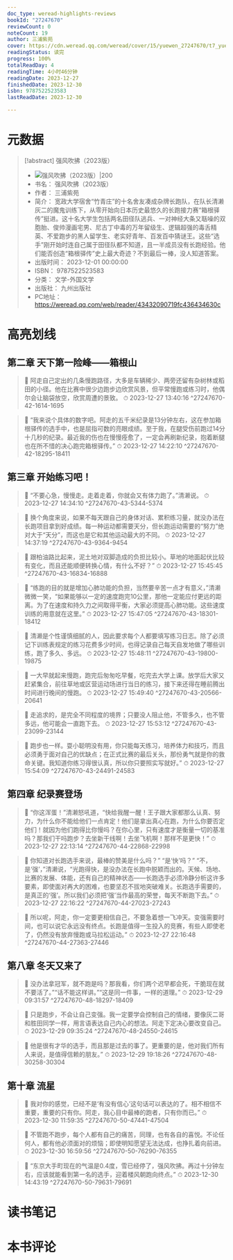 ```yaml
---
doc_type: weread-highlights-reviews
bookId: "27247670"
reviewCount: 0
noteCount: 19
author: 三浦紫苑
cover: https://cdn.weread.qq.com/weread/cover/15/yuewen_27247670/t7_yuewen_272476701703141170.jpg
readingStatus: 读完
progress: 100%
totalReadDay: 4
readingTime: 4小时46分钟
readingDate: 2023-12-27
finishedDate: 2023-12-30
isbn: 9787522523583
lastReadDate: 2023-12-30

---
```

# 元数据
> [!abstract] 强风吹拂（2023版）
> - ![ 强风吹拂（2023版）|200](https://cdn.weread.qq.com/weread/cover/15/yuewen_27247670/t7_yuewen_272476701703141170.jpg)
> - 书名： 强风吹拂（2023版）
> - 作者： 三浦紫苑
> - 简介： 宽政大学宿舍“竹青庄”的十名舍友凑成杂牌长跑队，在队长清濑灰二的魔鬼训练下，从零开始向日本历史最悠久的长跑接力赛“箱根驿传”挺进。这十名大学生包括两名田径队逃兵、一对神经大条又聒噪的双胞胎、俊帅漫画宅男、尼古丁中毒的万年留级生、逻辑超强的毒舌精英、不爱跑步的黑人留学生、老实好青年、百发百中猜谜王。这些“选手”刚开始时连自己属于田径队都不知道，且一半成员没有长跑经验。他们能否创造“箱根驿传”史上最大奇迹？不到最后一棒，没人知道答案。
> - 出版时间： 2023-12-01 00:00:00
> - ISBN： 9787522523583
> - 分类： 文学-外国文学
> - 出版社： 九州出版社
> - PC地址：https://weread.qq.com/web/reader/43432090719fc436434630c

# 高亮划线

## 第二章 天下第一险峰——箱根山

> 📌 阿走自己定出的几条慢跑路径，大多是车辆稀少、两旁还留有杂树林或稻田的小径。他在比赛中很少边跑步边欣赏风景，但平常慢跑或练习时，他偶尔会让脑袋放空，欣赏周遭的景致。 
> ⏱ 2023-12-27 13:40:16 ^27247670-42-1614-1695

> 📌 “我来说个具体的数字吧。阿走的五千米纪录是13分钟左右，这在参加箱根驿传的选手中，也是屈指可数的亮眼成绩。至于我，在腿受伤前跑过14分十几秒的纪录。最近我的伤也在慢慢痊愈了，一定会再刷新纪录，抱着断腿也在所不惜的决心跑完箱根驿传。” 
> ⏱ 2023-12-27 14:22:10 ^27247670-42-18295-18411

## 第三章 开始练习吧！

> 📌 “不要心急，慢慢走。走着走着，你就会又有体力跑了。”清濑说。 
> ⏱ 2023-12-27 14:34:10 ^27247670-43-5344-5374

> 📌 换个角度来说，如果不每天跟自己的身体对话、累积练习量，就没办法在长跑项目拿到好成绩。每一种运动都需要天分，但长跑运动需要的“努力”绝对大于“天分”，而这也是它和其他运动最大的不同。 
> ⏱ 2023-12-27 14:37:19 ^27247670-43-9364-9454

> 📌 跟柏油路比起来，泥土地对双脚造成的负担比较小。草地的地面起伏比较有变化，而且还能顺便转换心情，有什么不好？” 
> ⏱ 2023-12-27 15:45:45 ^27247670-43-16834-16888

> 📌 “练跑的目的就是增加心肺功能的负担，当然要辛苦一点才有意义，”清濑微微一笑，“如果能够以一定的速度跑完10公里，那他一定能应付更远的距离。为了在速度和持久力之间取得平衡，大家必须提高心肺功能。这些速度训练的用意就在这里。” 
> ⏱ 2023-12-27 15:47:05 ^27247670-43-18301-18412

> 📌 清濑是个性谨慎细腻的人，因此要求每个人都要填写练习日志。除了必须记下训练表规定的练习花费多少时间，也得记录自己每天自发地做了哪些训练，跑了多久、多远。 
> ⏱ 2023-12-27 15:48:11 ^27247670-43-19800-19875

> 📌 一大早就起来慢跑，跑完后匆匆吃早餐，吃完去大学上课。放学后大家又赶紧集合，前往草地或区营运动场进行当日的练习，接下来还得在睡前腾出时间进行晚间的慢跑。 
> ⏱ 2023-12-27 15:49:40 ^27247670-43-20566-20641

> 📌 走追求的，是完全不同程度的境界；只要没人阻止他，不管多久，也不管多远，他可能会一直跑下去。 
> ⏱ 2023-12-27 15:53:12 ^27247670-43-23099-23144

> 📌 跑步也一样。耍小聪明没有用，你只能每天练习，培养体力和技巧，而且必须勇于面对自己的优缺点；在正式比赛的最后关头，那份勇气就是你的救命关键。我知道你练习得很认真，所以你只要照实写就好。” 
> ⏱ 2023-12-27 15:54:09 ^27247670-43-24491-24583

## 第四章 纪录赛登场

> 📌 “你这浑蛋！”清濑怒吼道，“快给我醒一醒！王子跟大家都那么认真、努力，为什么你不能给他们一点肯定！他们是拿出真心在跑，为什么你要否定他们！就因为他们跑得比你慢吗？在你心里，只有速度才是衡量一切的基准吗？那我们干吗跑步？去坐新干线啊！去坐飞机啊！那样不是更快！” 
> ⏱ 2023-12-27 22:13:14 ^27247670-44-22868-22998

> 📌 你知道对长跑选手来说，最棒的赞美是什么吗？”
   “是‘快’吗？”
   “不，是‘强’，”清濑说，“光跑得快，是没办法在长跑中脱颖而出的。天候、场地、比赛的发展、体能，还有自己的精神状态——长跑选手必须冷静分析这许多要素，即使面对再大的困难，也要坚忍不拔地突破难关。长跑选手需要的，是真正的‘强’。所以我们必须把‘强’当作最高的荣誉，每天不断跑下去。” 
> ⏱ 2023-12-27 22:16:22 ^27247670-44-27023-27243

> 📌 所以呢，阿走，你一定要更相信自己，不要急着想一飞冲天。变强需要时间，也可以说它永远没有终点。长跑是值得一生投入的竞赛，有些人即使老了，仍然没有放弃慢跑或马拉松运动。” 
> ⏱ 2023-12-27 22:16:48 ^27247670-44-27363-27446

## 第八章 冬天又来了

> 📌 没办法拿冠军，就不跑是吗？那我看，你们两个迟早都会死，干脆现在就不要活了。”“话不能这样讲。”“这是同一件事，一样的道理。” 
> ⏱ 2023-12-29 09:31:57 ^27247670-48-18297-18409

> 📌 只是跑步，不会让自己变强。我一定要学会控制自己的情绪，要像灰二哥和胜田同学一样，用言语表达自己内心的想法。阿走下定决心要改变自己。 
> ⏱ 2023-12-29 09:35:24 ^27247670-48-24550-24615

> 📌 他是很有才华的选手，而且那是过去的事了。更重要的是，他对我们所有人来说，是值得信赖的朋友。” 
> ⏱ 2023-12-29 19:18:26 ^27247670-48-30258-30304

## 第十章 流星

> 📌 我对你的感觉，已经不是‘有没有信心’这句话可以表达的了。相不相信不重要，重要的只有你。阿走，我心目中最棒的跑者，只有你而已。” 
> ⏱ 2023-12-30 11:59:35 ^27247670-50-47441-47504

> 📌 不管跑不跑步，每个人都有自己的痛苦，同理，也有各自的喜悦。不论任何人，都有他必须面对的烦恼；即使明知愿望无法达成，也挣扎着向前进。 
> ⏱ 2023-12-30 16:59:56 ^27247670-50-76290-76355

> 📌 “东京大手町现在的气温是0.4度，雪已经停了，强风吹拂。再过十分钟左右，应该就能看到第一名的选手，迎着楼风朝跑向终点。” 
> ⏱ 2023-12-30 14:43:19 ^27247670-50-79631-79691

# 读书笔记

# 本书评论

